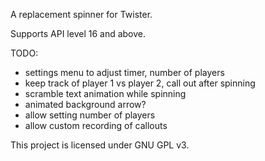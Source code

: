 A replacement spinner for Twister.

Supports API level 16 and above.


TODO:

- settings menu to adjust timer, number of players
- keep track of player 1 vs player 2, call out after spinning
- scramble text animation while spinning
- animated background arrow?
- allow setting number of players
- allow custom recording of callouts


This project is licensed under GNU GPL v3.
